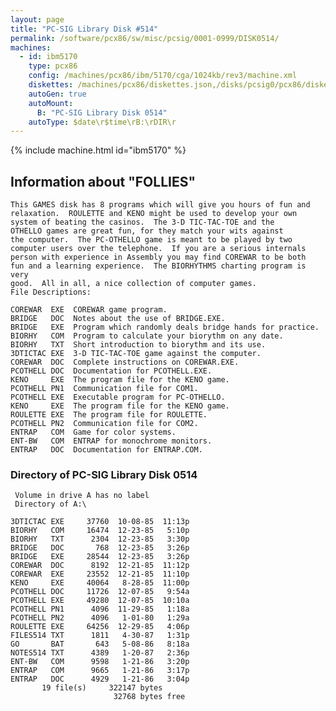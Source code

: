 ```yaml
---
layout: page
title: "PC-SIG Library Disk #514"
permalink: /software/pcx86/sw/misc/pcsig/0001-0999/DISK0514/
machines:
  - id: ibm5170
    type: pcx86
    config: /machines/pcx86/ibm/5170/cga/1024kb/rev3/machine.xml
    diskettes: /machines/pcx86/diskettes.json,/disks/pcsig0/pcx86/diskettes.json
    autoGen: true
    autoMount:
      B: "PC-SIG Library Disk 0514"
    autoType: $date\r$time\rB:\rDIR\r
---
```


{% include machine.html id="ibm5170" %}

## Information about "FOLLIES"

    This GAMES disk has 8 programs which will give you hours of fun and
    relaxation.  ROULETTE and KENO might be used to develop your own
    system of beating the casinos.  The 3-D TIC-TAC-TOE and the
    OTHELLO games are great fun, for they match your wits against
    the computer.  The PC-OTHELLO game is meant to be played by two
    computer users over the telephone.  If you are a serious internals
    person with experience in Assembly you may find COREWAR to be both
    fun and a learning experience.  The BIORHYTHMS charting program is very
    good.  All in all, a nice collection of computer games.
    File Descriptions:
    
    COREWAR  EXE  COREWAR game program.
    BRIDGE   DOC  Notes about the use of BRIDGE.EXE.
    BRIDGE   EXE  Program which randomly deals bridge hands for practice.
    BIORHY   COM  Program to calculate your biorythm on any date.
    BIORHY   TXT  Short introduction to biorythm and its use.
    3DTICTAC EXE  3-D TIC-TAC-TOE game against the computer.
    COREWAR  DOC  Complete instructions on COREWAR.EXE.
    PCOTHELL DOC  Documentation for PCOTHELL.EXE.
    KENO     EXE  The program file for the KENO game.
    PCOTHELL PN1  Communication file for COM1.
    PCOTHELL EXE  Executable program for PC-OTHELLO.
    KENO     EXE  The program file for the KENO game.
    ROULETTE EXE  The program file for ROULETTE.
    PCOTHELL PN2  Communication file for COM2.
    ENTRAP   COM  Game for color systems.
    ENT-BW   COM  ENTRAP for monochrome monitors.
    ENTRAP   DOC  Documentation for ENTRAP.COM.

### Directory of PC-SIG Library Disk 0514

     Volume in drive A has no label
     Directory of A:\

    3DTICTAC EXE     37760  10-08-85  11:13p
    BIORHY   COM     16474  12-23-85   5:10p
    BIORHY   TXT      2304  12-23-85   3:30p
    BRIDGE   DOC       768  12-23-85   3:26p
    BRIDGE   EXE     28544  12-23-85   3:26p
    COREWAR  DOC      8192  12-21-85  11:12p
    COREWAR  EXE     23552  12-21-85  11:10p
    KENO     EXE     40064   8-28-85  11:00p
    PCOTHELL DOC     11726  12-07-85   9:54a
    PCOTHELL EXE     49280  12-07-85  10:10a
    PCOTHELL PN1      4096  11-29-85   1:18a
    PCOTHELL PN2      4096   1-01-80   1:29a
    ROULETTE EXE     64256  12-29-85   4:06p
    FILES514 TXT      1811   4-30-87   1:31p
    GO       BAT       643   5-08-86   8:18a
    NOTES514 TXT      4389   1-20-87   2:36p
    ENT-BW   COM      9598   1-21-86   3:20p
    ENTRAP   COM      9665   1-21-86   3:17p
    ENTRAP   DOC      4929   1-21-86   3:04p
           19 file(s)     322147 bytes
                           32768 bytes free
